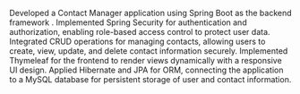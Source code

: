  Developed a Contact Manager application using Spring Boot as the backend framework .
Implemented Spring Security for authentication and authorization, enabling role-based access control to protect user data.  
Integrated CRUD operations for managing contacts, allowing users to create, view, update, and delete contact information securely.
Implemented Thymeleaf for the frontend to render views dynamically with a responsive UI design.
Applied Hibernate and JPA for ORM, connecting the application to a MySQL database for persistent storage of user and contact information.
 
